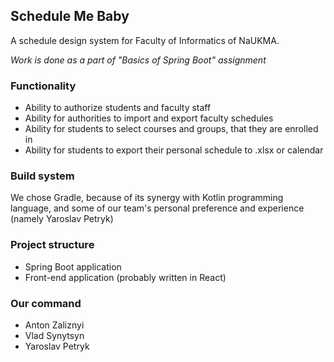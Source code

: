 ## Schedule Me Baby

A schedule design system for Faculty of Informatics of NaUKMA.

_Work is done as a part of "Basics of Spring Boot" assignment_

### Functionality
- Ability to authorize students and faculty staff
- Ability for authorities to import and export faculty schedules 
- Ability for students to select courses and groups, that they are enrolled in
- Ability for students to export their personal schedule to .xlsx or calendar

### Build system
We chose Gradle, because of its synergy with Kotlin programming language,
and some of our team's personal preference and experience (namely Yaroslav Petryk) 

### Project structure
- Spring Boot application
- Front-end application (probably written in React)

### Our command
- Anton Zaliznyi
- Vlad Synytsyn
- Yaroslav Petryk
